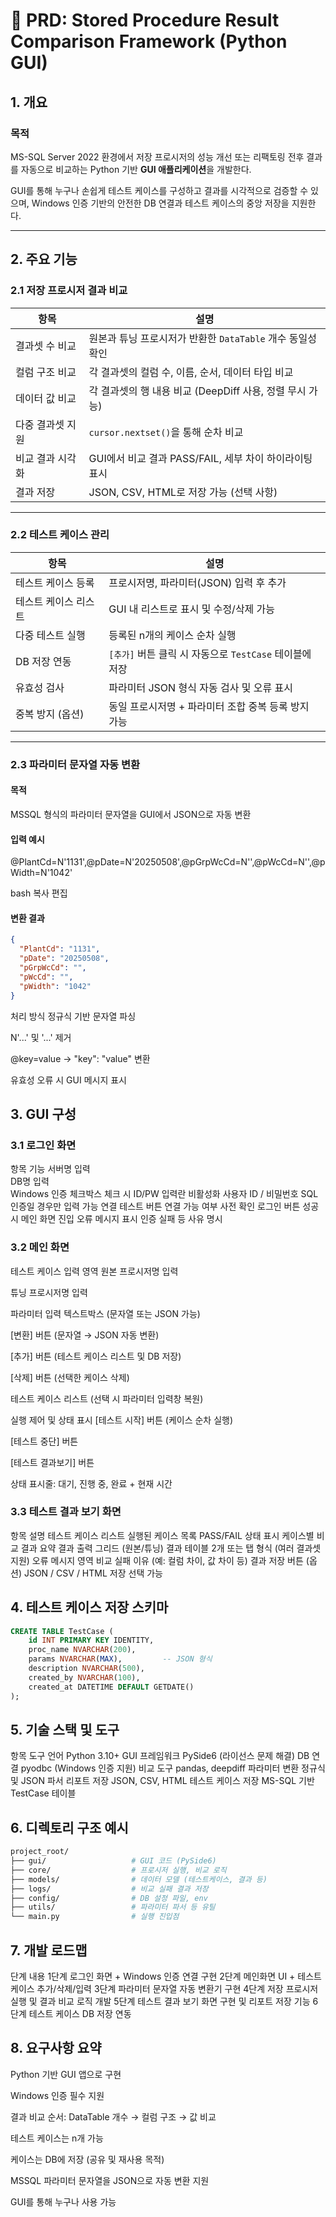 # 📄 PRD: Stored Procedure Result Comparison Framework (Python GUI)

## 1. 개요

### 목적
MS-SQL Server 2022 환경에서 저장 프로시저의 성능 개선 또는 리팩토링 전후 결과를 자동으로 비교하는 Python 기반 **GUI 애플리케이션**을 개발한다.  

GUI를 통해 누구나 손쉽게 테스트 케이스를 구성하고 결과를 시각적으로 검증할 수 있으며, Windows 인증 기반의 안전한 DB 연결과 테스트 케이스의 중앙 저장을 지원한다.

---

## 2. 주요 기능

### 2.1 저장 프로시저 결과 비교

| 항목 | 설명 |
|------|------|
| 결과셋 수 비교 | 원본과 튜닝 프로시저가 반환한 `DataTable` 개수 동일성 확인 |
| 컬럼 구조 비교 | 각 결과셋의 컬럼 수, 이름, 순서, 데이터 타입 비교 |
| 데이터 값 비교 | 각 결과셋의 행 내용 비교 (DeepDiff 사용, 정렬 무시 가능) |
| 다중 결과셋 지원 | `cursor.nextset()`을 통해 순차 비교 |
| 비교 결과 시각화 | GUI에서 비교 결과 PASS/FAIL, 세부 차이 하이라이팅 표시 |
| 결과 저장 | JSON, CSV, HTML로 저장 가능 (선택 사항) |

---

### 2.2 테스트 케이스 관리

| 항목 | 설명 |
|------|------|
| 테스트 케이스 등록 | 프로시저명, 파라미터(JSON) 입력 후 추가 |
| 테스트 케이스 리스트 | GUI 내 리스트로 표시 및 수정/삭제 가능 |
| 다중 테스트 실행 | 등록된 n개의 케이스 순차 실행 |
| DB 저장 연동 | `[추가]` 버튼 클릭 시 자동으로 `TestCase` 테이블에 저장 |
| 유효성 검사 | 파라미터 JSON 형식 자동 검사 및 오류 표시 |
| 중복 방지 (옵션) | 동일 프로시저명 + 파라미터 조합 중복 등록 방지 가능 |

---

### 2.3 파라미터 문자열 자동 변환

#### 목적  
MSSQL 형식의 파라미터 문자열을 GUI에서 JSON으로 자동 변환

#### 입력 예시
@PlantCd=N'1131',@pDate=N'20250508',@pGrpWcCd=N'',@pWcCd=N'',@pWidth=N'1042'

bash
복사
편집

#### 변환 결과
```json
{
  "PlantCd": "1131",
  "pDate": "20250508",
  "pGrpWcCd": "",
  "pWcCd": "",
  "pWidth": "1042"
}
```
처리 방식
정규식 기반 문자열 파싱

N'...' 및 '...' 제거

@key=value → "key": "value" 변환

유효성 오류 시 GUI 메시지 표시

## 3. GUI 구성
### 3.1 로그인 화면
항목	기능
서버명 입력	
DB명 입력	
Windows 인증 체크박스	체크 시 ID/PW 입력란 비활성화
사용자 ID / 비밀번호	SQL 인증일 경우만 입력 가능
연결 테스트 버튼	연결 가능 여부 사전 확인
로그인 버튼	성공 시 메인 화면 진입
오류 메시지 표시	인증 실패 등 사유 명시

### 3.2 메인 화면
테스트 케이스 입력 영역
원본 프로시저명 입력

튜닝 프로시저명 입력

파라미터 입력 텍스트박스 (문자열 또는 JSON 가능)

[변환] 버튼 (문자열 → JSON 자동 변환)

[추가] 버튼 (테스트 케이스 리스트 및 DB 저장)

[삭제] 버튼 (선택한 케이스 삭제)

테스트 케이스 리스트 (선택 시 파라미터 입력창 복원)

실행 제어 및 상태 표시
[테스트 시작] 버튼 (케이스 순차 실행)

[테스트 중단] 버튼

[테스트 결과보기] 버튼

상태 표시줄: 대기, 진행 중, 완료 + 현재 시간

### 3.3 테스트 결과 보기 화면
항목	설명
테스트 케이스 리스트	실행된 케이스 목록
PASS/FAIL 상태 표시	케이스별 비교 결과 요약
결과 출력 그리드 (원본/튜닝)	결과 테이블 2개 또는 탭 형식 (여러 결과셋 지원)
오류 메시지 영역	비교 실패 이유 (예: 컬럼 차이, 값 차이 등)
결과 저장 버튼 (옵션)	JSON / CSV / HTML 저장 선택 가능

## 4. 테스트 케이스 저장 스키마
```sql
CREATE TABLE TestCase (
    id INT PRIMARY KEY IDENTITY,
    proc_name NVARCHAR(200),
    params NVARCHAR(MAX),         -- JSON 형식
    description NVARCHAR(500),
    created_by NVARCHAR(100),
    created_at DATETIME DEFAULT GETDATE()
);
```
## 5. 기술 스택 및 도구
항목	도구
언어	Python 3.10+
GUI 프레임워크	PySide6 (라이선스 문제 해결)
DB 연결	pyodbc (Windows 인증 지원)
비교 도구	pandas, deepdiff
파라미터 변환	정규식 및 JSON 파서
리포트 저장	JSON, CSV, HTML
테스트 케이스 저장	MS-SQL 기반 TestCase 테이블

## 6. 디렉토리 구조 예시
```bash
project_root/
├── gui/                   # GUI 코드 (PySide6)
├── core/                  # 프로시저 실행, 비교 로직
├── models/                # 데이터 모델 (테스트케이스, 결과 등)
├── logs/                  # 비교 실패 결과 저장
├── config/                # DB 설정 파일, env
├── utils/                 # 파라미터 파서 등 유틸
└── main.py                # 실행 진입점
```
## 7. 개발 로드맵
단계	내용
1단계	로그인 화면 + Windows 인증 연결 구현
2단계	메인화면 UI + 테스트 케이스 추가/삭제/입력
3단계	파라미터 문자열 자동 변환기 구현
4단계	저장 프로시저 실행 및 결과 비교 로직 개발
5단계	테스트 결과 보기 화면 구현 및 리포트 저장 기능
6단계	테스트 케이스 DB 저장 연동

## 8. 요구사항 요약
Python 기반 GUI 앱으로 구현

Windows 인증 필수 지원

결과 비교 순서: DataTable 개수 → 컬럼 구조 → 값 비교

테스트 케이스는 n개 가능

케이스는 DB에 저장 (공유 및 재사용 목적)

MSSQL 파라미터 문자열을 JSON으로 자동 변환 지원

GUI를 통해 누구나 사용 가능


